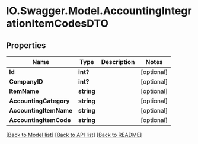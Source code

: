 # IO.Swagger.Model.AccountingIntegrationItemCodesDTO
## Properties

Name | Type | Description | Notes
------------ | ------------- | ------------- | -------------
**Id** | **int?** |  | [optional] 
**CompanyID** | **int?** |  | [optional] 
**ItemName** | **string** |  | [optional] 
**AccountingCategory** | **string** |  | [optional] 
**AccountingItemName** | **string** |  | [optional] 
**AccountingItemCode** | **string** |  | [optional] 

[[Back to Model list]](../README.md#documentation-for-models) [[Back to API list]](../README.md#documentation-for-api-endpoints) [[Back to README]](../README.md)

